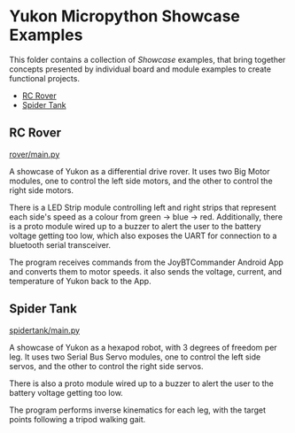 # Yukon Micropython Showcase Examples <!-- omit in toc -->

This folder contains a collection of *Showcase* examples, that bring together concepts presented by individual board and module examples to create functional projects.

- [RC Rover](#rc-rover)
- [Spider Tank](#spider-tank)


## RC Rover
[rover/main.py](rover/main.py)

A showcase of Yukon as a differential drive rover. It uses two Big Motor modules, one to control the left side motors, and the other to control the right side motors.

There is a LED Strip module controlling left and right strips that represent each side's speed as a colour from green -> blue -> red. Additionally, there is a proto module wired up to a buzzer to alert the user to the battery voltage getting too low, which also exposes the UART for connection to a bluetooth serial transceiver.

The program receives commands from the JoyBTCommander Android App and converts them to motor speeds. it also sends the voltage, current, and temperature of Yukon back to the App.


## Spider Tank
[spidertank/main.py](spidertank/main.py)

A showcase of Yukon as a hexapod robot, with 3 degrees of freedom per leg. It uses two Serial Bus Servo modules, one to control the left side servos, and the other to control the right side servos.

There is also a proto module wired up to a buzzer to alert the user to the battery voltage getting too low.

The program performs inverse kinematics for each leg, with the target points following a tripod walking gait.
